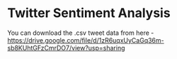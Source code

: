 # Twitter Sentiment Analysis

You can download the .csv tweet data from here - https://drive.google.com/file/d/1zR6uqxUyCaGq36m-sb8KUhtGFzCmrDO7/view?usp=sharing
